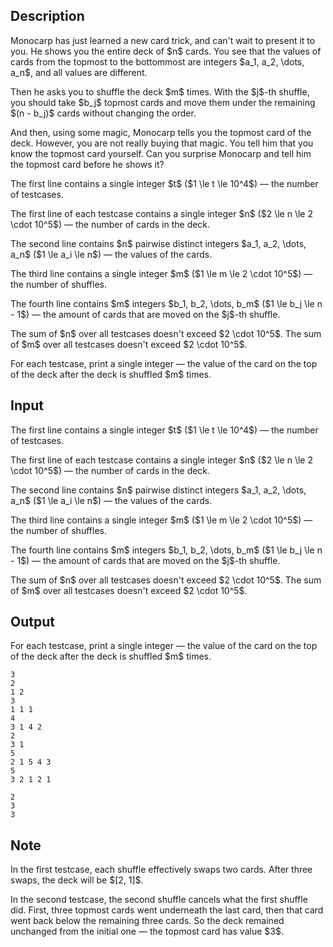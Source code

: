 ## Description

<div><p>Monocarp has just learned a new card trick, and can't wait to present it to you. He shows you the entire deck of $n$ cards. You see that the values of cards from the topmost to the bottommost are integers $a_1, a_2, \dots, a_n$, and all values are different.</p><p>Then he asks you to shuffle the deck $m$ times. With the $j$-th shuffle, you should take $b_j$ topmost cards and move them under the remaining $(n - b_j)$ cards without changing the order.</p><p>And then, using some magic, Monocarp tells you the topmost card of the deck. However, you are not really buying that magic. You tell him that you know the topmost card yourself. Can you surprise Monocarp and tell him the topmost card before he shows it?</p></div><div class="input-specification"><p>The first line contains a single integer $t$ ($1 \le t \le 10^4$)&nbsp;— the number of testcases.</p><p>The first line of each testcase contains a single integer $n$ ($2 \le n \le 2 \cdot 10^5$)&nbsp;— the number of cards in the deck.</p><p>The second line contains $n$ pairwise distinct integers $a_1, a_2, \dots, a_n$ ($1 \le a_i \le n$)&nbsp;— the values of the cards.</p><p>The third line contains a single integer $m$ ($1 \le m \le 2 \cdot 10^5$)&nbsp;— the number of shuffles.</p><p>The fourth line contains $m$ integers $b_1, b_2, \dots, b_m$ ($1 \le b_j \le n - 1$)&nbsp;— the amount of cards that are moved on the $j$-th shuffle.</p><p>The sum of $n$ over all testcases doesn't exceed $2 \cdot 10^5$. The sum of $m$ over all testcases doesn't exceed $2 \cdot 10^5$.</p></div><div class="output-specification"><p>For each testcase, print a single integer&nbsp;— the value of the card on the top of the deck after the deck is shuffled $m$ times.</p></div>

## Input

<p>The first line contains a single integer $t$ ($1 \le t \le 10^4$)&nbsp;— the number of testcases.</p><p>The first line of each testcase contains a single integer $n$ ($2 \le n \le 2 \cdot 10^5$)&nbsp;— the number of cards in the deck.</p><p>The second line contains $n$ pairwise distinct integers $a_1, a_2, \dots, a_n$ ($1 \le a_i \le n$)&nbsp;— the values of the cards.</p><p>The third line contains a single integer $m$ ($1 \le m \le 2 \cdot 10^5$)&nbsp;— the number of shuffles.</p><p>The fourth line contains $m$ integers $b_1, b_2, \dots, b_m$ ($1 \le b_j \le n - 1$)&nbsp;— the amount of cards that are moved on the $j$-th shuffle.</p><p>The sum of $n$ over all testcases doesn't exceed $2 \cdot 10^5$. The sum of $m$ over all testcases doesn't exceed $2 \cdot 10^5$.</p>

## Output

<p>For each testcase, print a single integer&nbsp;— the value of the card on the top of the deck after the deck is shuffled $m$ times.</p>





```input1|2,3,4,5,10,11,12,13
3
2
1 2
3
1 1 1
4
3 1 4 2
2
3 1
5
2 1 5 4 3
5
3 2 1 2 1
```




```output1
2
3
3
```



## Note

<p>In the first testcase, each shuffle effectively swaps two cards. After three swaps, the deck will be $[2, 1]$.</p><p>In the second testcase, the second shuffle cancels what the first shuffle did. First, three topmost cards went underneath the last card, then that card went back below the remaining three cards. So the deck remained unchanged from the initial one&nbsp;— the topmost card has value $3$.</p>
